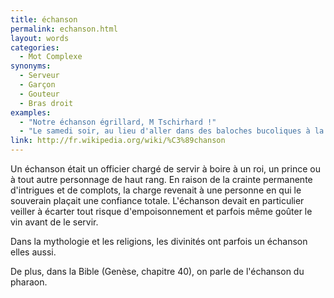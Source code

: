 ```yaml
---
title: échanson
permalink: echanson.html
layout: words
categories:
  - Mot Complexe
synonyms:
  - Serveur
  - Garçon
  - Gouteur
  - Bras droit
examples:
  - "Notre échanson égrillard, M Tschirhard !"
  - "Le samedi soir, au lieu d'aller dans des baloches bucoliques à la rencontre d'échansons égrillards."
link: http://fr.wikipedia.org/wiki/%C3%89chanson
---
```


Un échanson était un officier chargé de servir à boire à un roi, un prince ou à tout autre personnage de haut rang. En raison de la crainte permanente d'intrigues et de complots, la charge revenait à une personne en qui le souverain plaçait une confiance totale. L'échanson devait en particulier veiller à écarter tout risque d'empoisonnement et parfois même goûter le vin avant de le servir.

Dans la mythologie et les religions, les divinités ont parfois un échanson elles aussi.

De plus, dans la Bible (Genèse, chapitre 40), on parle de l'échanson du pharaon.
